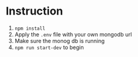 # Instruction

1. `npm install`
2. Apply the `.env` file with your own mongodb url
3. Make sure the monog db is running
4. `npm run start-dev` to begin
